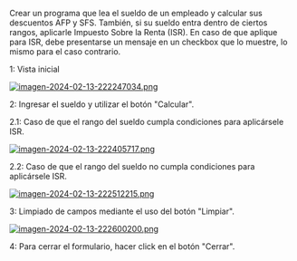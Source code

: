 Crear un programa que lea el sueldo de un empleado y calcular sus descuentos AFP y SFS. También, si su sueldo entra dentro de ciertos rangos, aplicarle Impuesto Sobre la Renta (ISR). En caso de que aplique para ISR, debe presentarse un mensaje en un checkbox que lo muestre, lo mismo para el caso contrario.

1: Vista inicial

[![imagen-2024-02-13-222247034.png](https://i.postimg.cc/25qmTwC0/imagen-2024-02-13-222247034.png)](https://postimg.cc/gwPf23Xh)

2: Ingresar el sueldo y utilizar el botón "Calcular".

2.1: Caso de que el rango del sueldo cumpla condiciones para aplicársele ISR.

[![imagen-2024-02-13-222405717.png](https://i.postimg.cc/FRjMnC8V/imagen-2024-02-13-222405717.png)](https://postimg.cc/gX2txsYx)

2.2: Caso de que el rango del sueldo no cumpla condiciones para aplicársele ISR.

[![imagen-2024-02-13-222512215.png](https://i.postimg.cc/fRp1Whhv/imagen-2024-02-13-222512215.png)](https://postimg.cc/Js3pKv0y)

3: Limpiado de campos mediante el uso del botón "Limpiar".

[![imagen-2024-02-13-222600200.png](https://i.postimg.cc/LsPwn09F/imagen-2024-02-13-222600200.png)](https://postimg.cc/TyRCs05t)

4: Para cerrar el formulario, hacer click en el botón "Cerrar".
